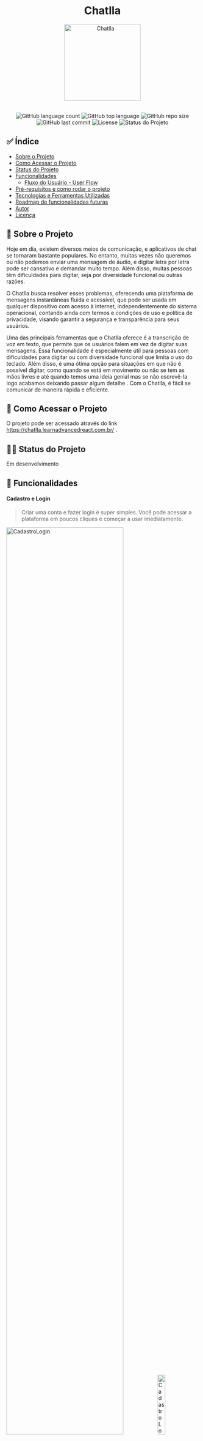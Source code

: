 <div align="center"> 
  <h1>Chatlla</h1>
</div>

<div align="center">
<img alt="Chatlla" src="https://i.imgur.com/r06FBen.png" style="width:200px;height:200px;"/>
</div>

<br/>

<p align="center">
  <img alt="GitHub language count" src="https://img.shields.io/github/languages/count/GuilhermeAgostin/Chatlla">
  <img alt="GitHub top language" src="https://img.shields.io/github/languages/top/GuilhermeAgostin/Chatlla">
  <img alt="GitHub repo size" src="https://img.shields.io/github/repo-size/GuilhermeAgostin/Chatlla">
  <img alt="GitHub last commit" src="https://img.shields.io/github/last-commit/GuilhermeAgostin/Chatlla">
  <img alt="License" src="https://img.shields.io/badge/license-Apache2.0-blue">
  <img alt="Status do Projeto" src="https://img.shields.io/badge/status-developing-brightgreen">
</p>
  

## ✅ Índice
- <a href="#sobre">Sobre o Projeto</a>
- <a href="#como_acessar">Como Acessar o Projeto</a>
- <a href="#status_projeto">Status do Projeto</a>
- <a href="#funcionalidades">Funcionalidades</a>
  - <a href="#userflow">Fluxo do Usuário - User Flow</a>
- <a href="#pre-requisitos-como-rodar">Pré-requisitos e como rodar o projeto</a>
- <a href="#tecnologias-ferramentas">Tecnologias e Ferramentas Utilizadas</a>
- <a href="#funcionalidades-futuras">Roadmap de funcionalidades futuras</a>
- <a href="#autor">Autor</a>
- <a href="#licença">Licença</a>

<h2 id="sobre">📝 Sobre o Projeto</h2>

<p>
Hoje em dia, existem diversos meios de comunicação, e aplicativos de chat se tornaram bastante populares. No entanto, muitas vezes não queremos ou não podemos enviar uma mensagem de áudio, e digitar letra por letra pode ser cansativo e demandar muito tempo. Além disso, muitas pessoas têm dificuldades para digitar, seja por diversidade funcional ou outras razões.
</p>

<p>
O Chatlla busca resolver esses problemas, oferecendo uma plataforma de mensagens instantâneas fluida e acessível, que pode ser usada em qualquer dispositivo com acesso à internet, independentemente do sistema operacional, contando ainda com termos e condições de uso e política de privacidade, visando garantir a segurança e transparência para seus usuários.
<p/>


Uma das principais ferramentas que o Chatlla oferece é a transcrição de voz em texto, que permite que os usuários falem em vez de digitar suas mensagens. Essa funcionalidade é especialmente útil para pessoas com dificuldades para digitar ou com diversidade funcional que limita o uso do teclado. Além disso, é uma ótima opção para situações em que não é possível digitar, como quando se está em movimento ou não se tem as mãos livres e até quando temos uma ideia genial mas se não escrevê-la logo acabamos deixando passar algum detalhe . Com o Chatlla, é fácil se comunicar de maneira rápida e eficiente.


## <h2 id="como_acessar">📁 Como Acessar o Projeto</h2>
O projeto pode ser acessado através do link https://chatlla.learnadvancedreact.com.br/ .


## <h2 id="status_projeto">👨‍💻 Status do Projeto</h2>
Em desenvolvimento 


## <h2 id="funcionalidades">🎨 Funcionalidades</h2>

#### Cadastro e Login
> Criar uma conta e fazer login é super simples. Você pode acessar a plataforma em poucos cliques e começar a usar imediatamente.
<div>
<img alt="CadastroLogin" src="./FeaturesGifs/Cadastro-Login.gif" width="78%" />
<img alt="CadastroLogin-Mobile" src="./FeaturesGifs/Cadastro-Login-Mobile.gif" width="20%"/>
</div>

#### Validador de força de senha
> Quando você se cadastra no Chatlla, a plataforma oferece um validador de força de senha para auxiliar na criação de senhas seguras e proteger sua conta.
<div align="center">
<img alt="ValidadorForcaSenha" src="./FeaturesGifs/ValidadorForcaSenha.gif" width="78%" />
<img alt="ValidadorForcaSenha-Mobile" src="./FeaturesGifs/ValidadorForcaSenha-Mobile.gif" width="20%"/>
</div>

#### Definição de foto de perfil
> Você pode escolher sua foto de perfil, permitindo que outros usuários possam identificá-lo facilmente.
<div align="center">
<img alt="DefinicaoFotoPerfil" src="./FeaturesGifs/DefinicaoFotoPerfil.gif" width="78%" />
<img alt="DefinicaoFotoPerfil-Mobile" src="./FeaturesGifs/DefinicaoFotoPerfil-Mobile.gif" width="20%"/>
</div> 

#### Edição de perfil
> Você pode editar suas informações de perfil, como nome de usuário e senha, a qualquer momento.
<div align="center">
<img alt="EdicaoPerfil" src="./FeaturesGifs/EdicaoPerfil.gif" width="78%" />
<img alt="EdicaoPerfil-Mobile" src="./FeaturesGifs/EdicaoPerfil-Mobile.gif" width="20%"/>
</div> 

#### Visualização de usuários conectados
> O Chatlla exibe todos os usuários conectados, permitindo que você encontre facilmente amigos e familiares que estão online e que você possa conversar com eles em tempo real.
<div align="center">
<img alt="UsuáriosConectados" src="./FeaturesGifs/UsuáriosConectados.gif" width="78%" />
<img alt="UsuáriosConectados-Mobile" src="./FeaturesGifs/UsuáriosConectados-Mobile.gif" width="20%"/>
</div> 

#### Troca de mensagens em tempo real
> Os usuários podem enviar e receber mensagens em tempo real.
<div align="center">
<img alt="TrocaMensagens" src="./FeaturesGifs/TrocaMensagens.gif" width="78%" />
<img alt="TrocaMensagens-Mobile" src="./FeaturesGifs/TrocaMensagens-Mobile.gif" width="20%"/>
</div> 

#### Compartilhamento de fotos
> Você pode compartilhar fotos dentro do chat, para que você e seus amigos possam compartilhar momentos especiais e engraçados.
<div align="center">
<img alt="CompartilhamentodeFotos" src="./FeaturesGifs/CompartilhamentodeFotos.gif" width="78%" />
<img alt="CompartilhamentodeFotos-Mobile" src="./FeaturesGifs/CompartilhamentodeFotos-Mobile.gif" width="20%"/>
</div> 

_Nota: As imagens dos heróis foram obtidas nos sites [Animated Times](https://animatedtimes.com/wp-content/uploads/2020/04/captain-america-best-costumes.jpg), [SlideShare](https://image.slidesharecdn.com/mask-140603215655-phpapp02/75/mask-painting-1-2048.jpg?cb=1669367850) e [9GAG](https://img-9gag-fun.9cache.com/photo/aR7YX2A_700bwp.webp)._

#### Transcrição de áudio em texto
> Os usuários podem enviar áudio para que o Chatlla o transcreva em texto, tornando a comunicação mais rápida e acessível.
<div align="center">
<img alt="AudioemTexto" src="./FeaturesGifs/AudioemTexto.gif" width="78%" />
<img alt="AudioemTexto-Mobile" src="./FeaturesGifs/AudioemTexto-Mobile.gif" width="20%"/>
</div> 

#### UI/UX intuitivo
> Desenvolvido com foco na melhor experiência do usuário, apresentando uma interface intuitiva e amigável.

#### Utilização de cookies
> O Chatlla utiliza cookies para melhorar a experiência do usuário e garantir a segurança e transparência dos dados.
<div align="center">
<img alt="Cookies" src="./FeaturesGifs/Cookies.gif" width="78%" />
<img alt="Cookies-Mobile" src="./FeaturesGifs/Cookies-Mobile.gif" width="20%"/>
</div>

### <h3 id="userflow">🔄 Fluxo do Usuário - User Flow</h3>
Para visualizar todas as features necessárias, elaborei um pequeno fluxograma que apresenta as principais ações que o usuário pode realizar na plataforma.
<br/>
<br/>
![UserFlow](https://i.imgur.com/fkLGpJ2.jpg)


## <h2 id="pre-requisitos-como-rodar">✔ Pré-requisitos e como rodar o projeto</h2>
De início, você vai precisar ter instalado em sua máquina as seguintes ferramentas:
- [Git](https://git-scm.com)
- [Node.js](https://nodejs.org/en/)

Além disso é bom ter um editor para trabalhar com o código como [VSCode](https://code.visualstudio.com/).

Agora para rodar o projeto é necessário seguir os seguintes passos:

    # Clonar o repositório
    $ git clone <https://github.com/GuilhermeAgostin/Chatlla.git>

    # Acessar a pasta do projeto no terminal/cmd
    $ cd chatlla

    # Instalar as dependências
    $ npm install
      
    # Iniciar o projeto em modo de desenvolvimento
    $ npm run dev

    # O servidor inciará na porta:5173 - acesse <http://localhost:5173/>


## <h2 id="tecnologias-ferramentas">🔧 Tecnologias e Ferramentas Utilizadas</h2>
<!--ts-->
* [React.JS](https://react.dev/) : uma biblioteca JavaScript para construção de interfaces de usuário reativas e eficientes - usada para o desenvolvimento do front-end.
* [HTML](https://developer.mozilla.org/pt-BR/docs/Web/HTML) : linguagem de marcação que define a estrutura do site - usada para estruturação do site.
* [CSS](https://developer.mozilla.org/pt-BR/docs/Web/CSS) : linguagem de estilo utilizada para aprimorar a apresentação do site -  usada para estilização do site.
* [Firebase/Firestore](https://firebase.google.com/docs/firestore?hl=pt-br) : Firebase é uma plataforma do Google que oferece diversos serviços para desenvolvimento de aplicativos. O Firestore é um banco de dados NoSQL em tempo real oferecido pelo Firebase, que permite o armazenamento, sincronização e consulta de dados de maneira escalável e segura - usado como base de dados para armazenar informações dos usuários e mensagens trocadas no Chatlla.
* [Vite](https://vitejs.dev/) : ferramenta de construção para otimização e empacotamento de código JavaScript, CSS e HTML - usado como ferramenta de build.
<!--te-->


## <h2 id="funcionalidades-futuras">💫 Roadmap de funcionalidades futuras</h2>

O Chatlla tem o comprometimento de melhorar constantemente, trazendo novas funcionalidades e aprimoramentos. Fique ligado para as próximas atualizações!


- [ ] Transcrição de áudio em texto para dispositivos Android
> Os usuários que acessarem a plataforma a partir de um dispositivo Android terão acesso à funcionalidade de transcrição de áudio em texto. Isso permitirá que eles enviem áudios que serão automaticamente transcritos em texto.

- [ ] Transcrição de áudio em texto em Inglês
> Os usuários poderão enviar áudios em Inglês que serão transcritos em texto automaticamente pela plataforma, também em Inglês.

- [ ] Envio de áudio
> Com esta nova funcionalidade, os usuários poderão enviar mensagens de áudio para seus amigos e familiares no Chatlla.

- [ ] Notificações de mensagens não lidas
> Os usuários receberão notificações quando receberem novas mensagens não lidas no Chatlla. 


## <h2 id="autor">✔ Autor</h2>
<img alt="autor" src="https://avatars.githubusercontent.com/u/59300376?s=400&u=8c9230f97d8389094111f0f0a04eee6c10c9156e&v=4" style="width:100px;height:100px;"/>
<p>Feito com 🔎, 💪 e 🙏 por Guilherme de Agostin 👋 Entre em contato!</p>

[![LinkedIn](https://img.shields.io/badge/-Guilherme-blue?style=flat&logo=Linkedin&logoColor=white)](https://www.linkedin.com/in/guilherme-agostin-90ba6169/)
[![Gmail](https://img.shields.io/badge/-guilhermeagostin@gmail.com-red?style=flat&logo=gmail&logoColor=white)](mailto:guilhermeagostin@gmail.com)

## <h2 id="licença">📜 Licença</h2>
Este projeto está licenciado sob a Licença Apache, Versão 2.0 - consulte o arquivo [LICENSE](./LICENSE) para obter detalhes.
<p>
  Este projeto é de código aberto. Seu código fonte pode ser usado, modificado e distribuído , desde que sigam certas condições como dar crédito ao autor original e incluir uma cópia da licença em qualquer distribuição do software.
</p>

